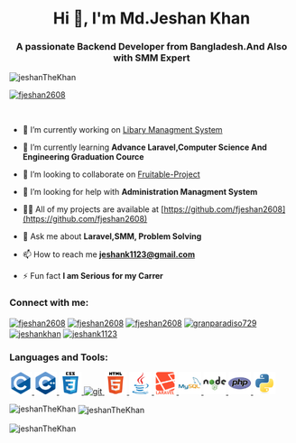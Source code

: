 <h1 align="center">Hi 👋, I'm Md.Jeshan Khan</h1>
<h3 align="center">A passionate Backend Developer from Bangladesh.And Also with SMM Expert</h3>

<p align="left"> <img src="https://komarev.com/ghpvc/?username=jeshanTheKhan&label=Profile%20views&color=0e75b6&style=flat" alt="jeshanTheKhan" /> </p>

<p align="left"> <a href="https://github.com/ryo-ma/github-profile-trophy"><img src="https://github-profile-trophy.vercel.app/?username=fjeshan2608" alt="fjeshan2608" /></a> </p>

<p align="left"> <a href="https://twitter.com/" target="blank"><img src="https://img.shields.io/twitter/follow/?logo=twitter&style=for-the-badge" alt="" /></a> </p>

- 🔭 I’m currently working on [Libary Managment System](https://github.com/fjeshan2608/Libary-Managment-System.git)

- 🌱 I’m currently learning **Advance Laravel,Computer Science And Engineering Graduation Cource**

- 👯 I’m looking to collaborate on [Fruitable-Project](https://fruitable.jeshankhan.com/)

- 🤝 I’m looking for help with **Administration Managment System**

- 👨‍💻 All of my projects are available at [https://github.com/fjeshan2608](https://github.com/fjeshan2608)

- 💬 Ask me about **Laravel,SMM, Problem Solving**

- 📫 How to reach me **jeshank1123@gmail.com**

- ⚡ Fun fact **I am Serious for my Carrer**

<h3 align="left">Connect with me:</h3>
<p align="left">
<a href="https://linkedin.com/in/fjeshan2608" target="blank"><img align="center" src="https://raw.githubusercontent.com/rahuldkjain/github-profile-readme-generator/master/src/images/icons/Social/linked-in-alt.svg" alt="fjeshan2608" height="30" width="40" /></a>
<a href="https://fb.com/fjeshan2608" target="blank"><img align="center" src="https://raw.githubusercontent.com/rahuldkjain/github-profile-readme-generator/master/src/images/icons/Social/facebook.svg" alt="fjeshan2608" height="30" width="40" /></a>
<a href="https://instagram.com/fjeshan2608" target="blank"><img align="center" src="https://raw.githubusercontent.com/rahuldkjain/github-profile-readme-generator/master/src/images/icons/Social/instagram.svg" alt="fjeshan2608" height="30" width="40" /></a>
<a href="https://www.hackerrank.com/granparadiso729" target="blank"><img align="center" src="https://raw.githubusercontent.com/rahuldkjain/github-profile-readme-generator/master/src/images/icons/Social/hackerrank.svg" alt="granparadiso729" height="30" width="40" /></a>
<a href="https://codeforces.com/profile/jeshankhan" target="blank"><img align="center" src="https://raw.githubusercontent.com/rahuldkjain/github-profile-readme-generator/master/src/images/icons/Social/codeforces.svg" alt="jeshankhan" height="30" width="40" /></a>
<a href="https://www.hackerearth.com/jeshank1123" target="blank"><img align="center" src="https://raw.githubusercontent.com/rahuldkjain/github-profile-readme-generator/master/src/images/icons/Social/hackerearth.svg" alt="jeshank1123" height="30" width="40" /></a>
</p>

<h3 align="left">Languages and Tools:</h3>
<p align="left"> <a href="https://www.cprogramming.com/" target="_blank" rel="noreferrer"> <img src="https://raw.githubusercontent.com/devicons/devicon/master/icons/c/c-original.svg" alt="c" width="40" height="40"/> </a> <a href="https://www.w3schools.com/cpp/" target="_blank" rel="noreferrer"> <img src="https://raw.githubusercontent.com/devicons/devicon/master/icons/cplusplus/cplusplus-original.svg" alt="cplusplus" width="40" height="40"/> </a> <a href="https://www.w3schools.com/css/" target="_blank" rel="noreferrer"> <img src="https://raw.githubusercontent.com/devicons/devicon/master/icons/css3/css3-original-wordmark.svg" alt="css3" width="40" height="40"/> </a> <a href="https://git-scm.com/" target="_blank" rel="noreferrer"> <img src="https://www.vectorlogo.zone/logos/git-scm/git-scm-icon.svg" alt="git" width="40" height="40"/> </a> <a href="https://www.w3.org/html/" target="_blank" rel="noreferrer"> <img src="https://raw.githubusercontent.com/devicons/devicon/master/icons/html5/html5-original-wordmark.svg" alt="html5" width="40" height="40"/> </a> <a href="https://www.java.com" target="_blank" rel="noreferrer"> <img src="https://raw.githubusercontent.com/devicons/devicon/master/icons/java/java-original.svg" alt="java" width="40" height="40"/> </a> <a href="https://laravel.com/" target="_blank" rel="noreferrer"> <img src="https://raw.githubusercontent.com/devicons/devicon/master/icons/laravel/laravel-plain-wordmark.svg" alt="laravel" width="40" height="40"/> </a> <a href="https://www.mysql.com/" target="_blank" rel="noreferrer"> <img src="https://raw.githubusercontent.com/devicons/devicon/master/icons/mysql/mysql-original-wordmark.svg" alt="mysql" width="40" height="40"/> </a> <a href="https://nodejs.org" target="_blank" rel="noreferrer"> <img src="https://raw.githubusercontent.com/devicons/devicon/master/icons/nodejs/nodejs-original-wordmark.svg" alt="nodejs" width="40" height="40"/> </a> <a href="https://www.php.net" target="_blank" rel="noreferrer"> <img src="https://raw.githubusercontent.com/devicons/devicon/master/icons/php/php-original.svg" alt="php" width="40" height="40"/> </a> <a href="https://www.python.org" target="_blank" rel="noreferrer"> <img src="https://raw.githubusercontent.com/devicons/devicon/master/icons/python/python-original.svg" alt="python" width="40" height="40"/> </a> </p>

<p><img align="left" src="https://github-readme-stats.vercel.app/api/top-langs?username=jeshanTheKhan&show_icons=true&locale=en&layout=compact" alt="jeshanTheKhan" /></p>

<p>&nbsp;<img align="center" src="https://github-readme-stats.vercel.app/api?username=jeshanTheKhan&show_icons=true&locale=en" alt="jeshanTheKhan" /></p>

<p><img align="center" src="https://github-readme-streak-stats.herokuapp.com/?user=jeshanTheKhan&" alt="jeshanTheKhan" /></p>
